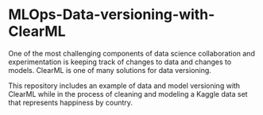 # MLOps-Data-versioning-with-ClearML

One of the most challenging components of data science collaboration and experimentation is keeping track of changes to data and changes to models. ClearML is one of many solutions for data versioning. 

This repository includes an example of data and model versioning with ClearML while in the process of cleaning and modeling a Kaggle data set that represents happiness by country.
